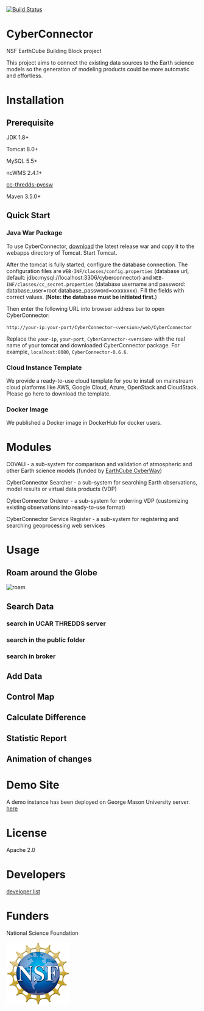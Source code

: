 
[![Build Status](https://travis-ci.org/CSISS/cc.svg?branch=master)](https://travis-ci.org/CSISS/cc)

# CyberConnector

NSF EarthCube Building Block project

This project aims to connect the existing data sources to the Earth science models so the generation of modeling products could be more automatic and effortless. 

# Installation

## Prerequisite

JDK 1.8+

Tomcat 8.0+

MySQL 5.5+

ncWMS 2.4.1+

[cc-thredds-pycsw](https://github.com/CSISS/cc-thredds-pycsw)

Maven 3.5.0+

## Quick Start

### Java War Package

To use CyberConnector, [download](https://github.com/CSISS/cc/releases) the latest release war and copy it to the webapps directory of Tomcat. Start Tomcat. 

After the tomcat is fully started, configure the database connection. The configuration files are `WEB-INF/classes/config.properties` (database url, default: jdbc:mysql://localhost:3306/cyberconnector) and `WEB-INF/classes/cc_secret.properties` (database username and password: database_user=root database_password=xxxxxxxx). Fill the fields with correct values. (**Note: the database must be initiated first.**)

Then enter the following URL into browser address bar to open CyberConnector:

`http://your-ip:your-port/CyberConnector-<version>/web/CyberConnector`

Replace the `your-ip`, `your-port`, `CyberConnector-<version>` with the real name of your tomcat and downloaded CyberConnector package. For example, `localhost:8080`, `CyberConnector-0.6.6`.

### Cloud Instance Template

We provide a ready-to-use cloud template for you to install on mainstream cloud platforms like AWS, Google Cloud, Azure, OpenStack and CloudStack. Please go here to download the template.

### Docker Image

We published a Docker image in DockerHub for docker users. 

# Modules

COVALI - a sub-system for comparison and validation of atmospheric and other Earth science models (funded by [EarthCube CyberWay](http://cube.csiss.gmu.edu/CyberWay/web/index))

CyberConnector Searcher - a sub-system for searching Earth observations, model results or virtual data products (VDP)

CyberConnector Orderer - a sub-system for orderring VDP (customizing existing observations into ready-to-use format)

CyberConnector Service Register - a sub-system for registering and searching geoprocessing web services

# Usage



## Roam around the Globe

![roam](docs/ccportal.gif)

## Search Data

### search in UCAR THREDDS server


### search in the public folder


### search in broker


## Add Data


## Control Map


## Calculate Difference


## Statistic Report



## Animation of changes




# Demo Site

A demo instance has been deployed on George Mason University server. [here](http://cube.csiss.gmu.edu/CyberConnector/web/index)

# License

Apache 2.0

# Developers

[developer list](authors.md)

# Funders

National Science Foundation

![nsf](docs/logo_nsf.gif)


